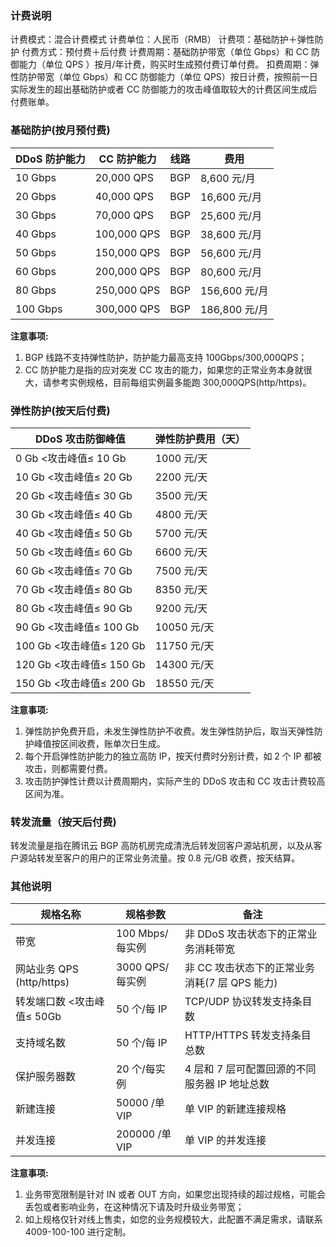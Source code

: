 ### 计费说明
计费模式：混合计费模式 
计费单位：人民币（RMB）
计费项：基础防护＋弹性防护 
付费方式：预付费＋后付费 
计费周期：基础防护带宽（单位 Gbps）和 CC 防御能力（单位 QPS ）按月/年计费，购买时生成预付费订单付费。
扣费周期：弹性防护带宽（单位 Gbps）和 CC 防御能力（单位 QPS）按日计费，按照前一日实际发生的超出基础防护或者 CC 防御能力的攻击峰值取较大的计费区间生成后付费账单。
### 基础防护(按月预付费)

| DDoS 防护能力 | CC 防护能力 |  线路  | 费用|
|---------|---------|---------|---------|
| 10 Gbps | 20,000 QPS | BGP |8,600 元/月|
| 20 Gbps | 40,000 QPS | BGP |16,600 元/月|
| 30 Gbps | 70,000 QPS | BGP |25,600 元/月|
| 40 Gbps | 100,000 QPS | BGP |38,600 元/月|
| 50 Gbps | 150,000 QPS | BGP |56,600 元/月|
| 60 Gbps | 200,000 QPS | BGP |80,600 元/月|
| 80 Gbps | 250,000 QPS | BGP |156,600 元/月|
| 100 Gbps | 300,000 QPS | BGP |186,800 元/月|
<strong>注意事项:</strong>
1. BGP 线路不支持弹性防护，防护能力最高支持 100Gbps/300,000QPS；
2. CC 防护能力是指的应对突发 CC 攻击的能力，如果您的正常业务本身就很大，请参考实例规格，目前每组实例最多能跑 300,000QPS(http/https)。

### 弹性防护(按天后付费)

| DDoS 攻击防御峰值	 | 弹性防护费用（天） |
|---------|---------|
| 0 Gb <攻击峰值≤ 10 Gb | 1000 元/天 |
| 10 Gb <攻击峰值≤ 20 Gb | 2200 元/天 |
| 20 Gb <攻击峰值≤ 30 Gb | 3500 元/天 |
| 30 Gb <攻击峰值≤ 40 Gb | 4800 元/天 |
| 40 Gb <攻击峰值≤ 50 Gb | 5700 元/天 |
| 50 Gb <攻击峰值≤ 60 Gb | 6600 元/天 |
| 60 Gb <攻击峰值≤ 70 Gb | 7500 元/天 |
| 70 Gb <攻击峰值≤ 80 Gb | 8350 元/天 |
| 80 Gb <攻击峰值≤ 90 Gb | 9200 元/天 |
| 90 Gb <攻击峰值≤ 100 Gb | 10050 元/天 |
| 100 Gb <攻击峰值≤ 120 Gb | 11750 元/天 |
| 120 Gb <攻击峰值≤ 150 Gb | 14300 元/天 |
| 150 Gb <攻击峰值≤ 200 Gb | 	18550 元/天 |
<strong>注意事项:</strong>
1.  弹性防护免费开启，未发生弹性防护不收费。发生弹性防护后，取当天弹性防护峰值按区间收费，账单次日生成。
2. 每个开启弹性防护能力的独立高防 IP，按天付费时分别计费，如 2 个 IP 都被攻击，则都需要付费。
3. 攻击防护弹性计费以计费周期内，实际产生的 DDoS 攻击和 CC 攻击计费较高区间为准。

### 转发流量（按天后付费)

转发流量是指在腾讯云 BGP 高防机房完成清洗后转发回客户源站机房，以及从客户源站转发至客户的用户的正常业务流量。按 0.8 元/GB 收费，按天结算。

### 其他说明

| 规格名称 | 规格参数 | 备注 |
|---------|---------|---------|
| 带宽 | 100 Mbps/每实例 | 非 DDoS 攻击状态下的正常业务消耗带宽 |
| 网站业务 QPS (http/https) | 3000 QPS/每实例 | 非 CC 攻击状态下的正常业务消耗(7 层 QPS 能力) |
| 转发端口数 <攻击峰值≤ 50Gb | 50 个/每 IP | TCP/UDP 协议转发支持条目数 |
| 支持域名数 | 50 个/每 IP | HTTP/HTTPS 转发支持条目总数 |
| 保护服务器数 | 20 个/每实例 | 4 层和 7 层可配置回源的不同服务器 IP 地址总数 |
| 新建连接 | 50000 /单VIP | 单 VIP 的新建连接规格 |
| 并发连接 | 200000 /单VIP | 单 VIP 的并发连接 |

<strong>注意事项:</strong>
1. 业务带宽限制是针对 IN 或者 OUT 方向，如果您出现持续的超过规格，可能会丢包或者影响业务，在这种情况下请及时升级业务带宽；
2. 如上规格仅针对线上售卖，如您的业务规模较大，此配置不满足需求，请联系 4009-100-100 进行定制。
